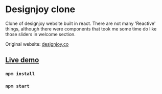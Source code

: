 # Designjoy clone

Clone of designjoy website built in react. There are not many 'Reactive' things, although there were components that took me some time do like those sliders in welcome section.

Original website: [designjoy.co](https://www.designjoy.co/)

## [Live demo](http://stachujone5.github.io/designjoy-clone)

### `npm install`

### `npm start`
